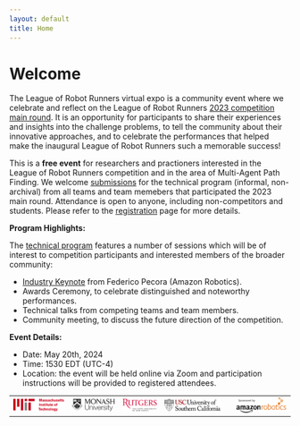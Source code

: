 ```yaml
---
layout: default
title: Home
---
```


# Welcome


The League of Robot Runners virtual expo is a community event where we celebrate and reflect on the League of Robot Runners [2023 competition main round](https://www.leagueofrobotrunners.org/). It is an opportunity for participants to share their experiences and insights into the challenge problems, to tell the community about their innovative approaches, and to celebrate the performances that helped make the inaugural League of Robot Runners such a memorable success!

This is a **free event** for researchers and practioners interested in the League of Robot Runners competition and in the area of Multi-Agent Path Finding. 
We welcome [submissions](./call_for_submission/) for the technical program (informal, non-archival) from all teams and team memebers that participated the 2023 main round.
Attendance is open to anyone, including non-competitors and students. Please refer to the [registration](./registration/) page for more details.

**Program Highlights:**

The [technical program](./schedule/) features a number of sessions which will be of interest to competition participants and interested members of the broader community:

* [Industry Keynote](./invited_speaker/) from Federico Pecora (Amazon Robotics).
* Awards Ceremony, to celebrate distinguished and noteworthy performances.
* Technical talks from competing teams and team members.
* Community meeting, to discuss the future direction of the competition.

**Event Details:**
* Date: May 20th, 2024
* Time: 1530 EDT (UTC-4)
* Location: the event will be held online via Zoom and participation instructions will be provided to registered attendees.

<style>
    table, td, th {
    border: none!important;
 }
</style>

|     |     |     |     |     |     |
|:---:|:---:|:---:|:---:|:---:|:---:|
|![](./resources/logos/mit_logo.png) | ![](./resources/logos/monash_logo.png) | ![](./resources/logos/rutgers_logo.png) | ![](./resources/logos/usc_logo.png) |  | ![](./resources/logos/amazon_robotics_logo.png)|


     
